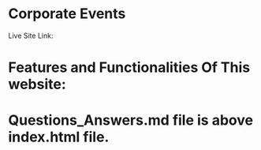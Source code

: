 # Corporate Events

Live Site Link:

# Features and Functionalities Of This website:


# Questions_Answers.md file is above index.html file.